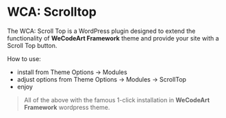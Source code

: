 # WCA: Scrolltop

The WCA: Scroll Top is a WordPress plugin designed to extend the functionality of **WeCodeArt Framework** theme and provide your site with a Scroll Top button.

How to use:

- install from Theme Options -> Modules
- adjust options from Theme Options -> Modules -> ScrollTop
- enjoy

> All of the above with the famous 1-click installation in **WeCodeArt Framework** wordpress theme.
